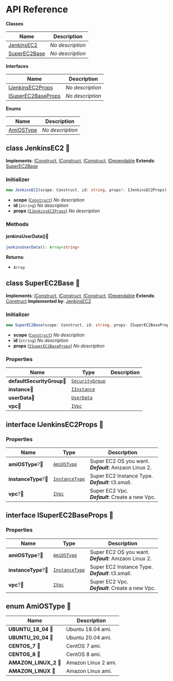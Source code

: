 # API Reference

**Classes**

Name|Description
----|-----------
[JenkinsEC2](#cdk-constructs-zone-super-ec2-jenkinsec2)|*No description*
[SuperEC2Base](#cdk-constructs-zone-super-ec2-superec2base)|*No description*


**Interfaces**

Name|Description
----|-----------
[IJenkinsEC2Props](#cdk-constructs-zone-super-ec2-ijenkinsec2props)|*No description*
[ISuperEC2BaseProps](#cdk-constructs-zone-super-ec2-isuperec2baseprops)|*No description*


**Enums**

Name|Description
----|-----------
[AmiOSType](#cdk-constructs-zone-super-ec2-amiostype)|*No description*



## class JenkinsEC2 🔹 <a id="cdk-constructs-zone-super-ec2-jenkinsec2"></a>



__Implements__: [IConstruct](#constructs-iconstruct), [IConstruct](#aws-cdk-core-iconstruct), [IConstruct](#constructs-iconstruct), [IDependable](#aws-cdk-core-idependable)
__Extends__: [SuperEC2Base](#cdk-constructs-zone-super-ec2-superec2base)

### Initializer




```ts
new JenkinsEC2(scope: Construct, id: string, props?: IJenkinsEC2Props)
```

* **scope** (<code>[Construct](#aws-cdk-core-construct)</code>)  *No description*
* **id** (<code>string</code>)  *No description*
* **props** (<code>[IJenkinsEC2Props](#cdk-constructs-zone-super-ec2-ijenkinsec2props)</code>)  *No description*


### Methods


#### jenkinsUserData()🔹 <a id="cdk-constructs-zone-super-ec2-jenkinsec2-jenkinsuserdata"></a>



```ts
jenkinsUserData(): Array<string>
```


__Returns__:
* <code>Array<string></code>



## class SuperEC2Base 🔹 <a id="cdk-constructs-zone-super-ec2-superec2base"></a>



__Implements__: [IConstruct](#constructs-iconstruct), [IConstruct](#aws-cdk-core-iconstruct), [IConstruct](#constructs-iconstruct), [IDependable](#aws-cdk-core-idependable)
__Extends__: [Construct](#aws-cdk-core-construct)
__Implemented by__: [JenkinsEC2](#cdk-constructs-zone-super-ec2-jenkinsec2)

### Initializer




```ts
new SuperEC2Base(scope: Construct, id: string, props: ISuperEC2BaseProps)
```

* **scope** (<code>[Construct](#aws-cdk-core-construct)</code>)  *No description*
* **id** (<code>string</code>)  *No description*
* **props** (<code>[ISuperEC2BaseProps](#cdk-constructs-zone-super-ec2-isuperec2baseprops)</code>)  *No description*



### Properties


Name | Type | Description 
-----|------|-------------
**defaultSecurityGroup**🔹 | <code>[SecurityGroup](#aws-cdk-aws-ec2-securitygroup)</code> | <span></span>
**instance**🔹 | <code>[IInstance](#aws-cdk-aws-ec2-iinstance)</code> | <span></span>
**userData**🔹 | <code>[UserData](#aws-cdk-aws-ec2-userdata)</code> | <span></span>
**vpc**🔹 | <code>[IVpc](#aws-cdk-aws-ec2-ivpc)</code> | <span></span>



## interface IJenkinsEC2Props 🔹 <a id="cdk-constructs-zone-super-ec2-ijenkinsec2props"></a>




### Properties


Name | Type | Description 
-----|------|-------------
**amiOSType**?🔹 | <code>[AmiOSType](#cdk-constructs-zone-super-ec2-amiostype)</code> | Super EC2 OS you want.<br/>__*Default*__: Amzaon Linux 2.
**instanceType**?🔹 | <code>[InstanceType](#aws-cdk-aws-ec2-instancetype)</code> | Super EC2 Instance Type.<br/>__*Default*__: t3.small.
**vpc**?🔹 | <code>[IVpc](#aws-cdk-aws-ec2-ivpc)</code> | Super EC2 Vpc.<br/>__*Default*__: Create a new Vpc.



## interface ISuperEC2BaseProps 🔹 <a id="cdk-constructs-zone-super-ec2-isuperec2baseprops"></a>




### Properties


Name | Type | Description 
-----|------|-------------
**amiOSType**?🔹 | <code>[AmiOSType](#cdk-constructs-zone-super-ec2-amiostype)</code> | Super EC2 OS you want.<br/>__*Default*__: Amzaon Linux 2.
**instanceType**?🔹 | <code>[InstanceType](#aws-cdk-aws-ec2-instancetype)</code> | Super EC2 Instance Type.<br/>__*Default*__: t3.small.
**vpc**?🔹 | <code>[IVpc](#aws-cdk-aws-ec2-ivpc)</code> | Super EC2 Vpc.<br/>__*Default*__: Create a new Vpc.



## enum AmiOSType 🔹 <a id="cdk-constructs-zone-super-ec2-amiostype"></a>



Name | Description
-----|-----
**UBUNTU_18_04** 🔹|Ubuntu 18.04 ami.
**UBUNTU_20_04** 🔹|Ubuntu 20.04 ami.
**CENTOS_7** 🔹|CentOS 7 ami.
**CENTOS_8** 🔹|CentOS 8 ami.
**AMAZON_LINUX_2** 🔹|Amazon Linux 2 ami.
**AMAZON_LINUX** 🔹|Amazon Linux  ami.


